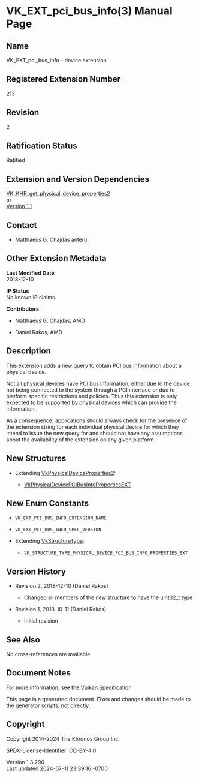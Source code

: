 # VK_EXT_pci_bus_info(3) Manual Page

## Name

VK_EXT_pci_bus_info - device extension



## <a href="#_registered_extension_number" class="anchor"></a>Registered Extension Number

213

## <a href="#_revision" class="anchor"></a>Revision

2

## <a href="#_ratification_status" class="anchor"></a>Ratification Status

Ratified

## <a href="#_extension_and_version_dependencies" class="anchor"></a>Extension and Version Dependencies

[VK_KHR_get_physical_device_properties2](https://registry.khronos.org/vulkan/specs/1.3-extensions/man/html/VK_KHR_get_physical_device_properties2.html)  
or  
[Version 1.1](#versions-1.1)  

## <a href="#_contact" class="anchor"></a>Contact

- Matthaeus G. Chajdas <a
  href="https://github.com/KhronosGroup/Vulkan-Docs/issues/new?body=%5BVK_EXT_pci_bus_info%5D%20@anteru%0A*Here%20describe%20the%20issue%20or%20question%20you%20have%20about%20the%20VK_EXT_pci_bus_info%20extension*"
  target="_blank" rel="nofollow noopener"><em></em>anteru</a>

## <a href="#_other_extension_metadata" class="anchor"></a>Other Extension Metadata

**Last Modified Date**  
2018-12-10

**IP Status**  
No known IP claims.

**Contributors**  
- Matthaeus G. Chajdas, AMD

- Daniel Rakos, AMD

## <a href="#_description" class="anchor"></a>Description

This extension adds a new query to obtain PCI bus information about a
physical device.

Not all physical devices have PCI bus information, either due to the
device not being connected to the system through a PCI interface or due
to platform specific restrictions and policies. Thus this extension is
only expected to be supported by physical devices which can provide the
information.

As a consequence, applications should always check for the presence of
the extension string for each individual physical device for which they
intend to issue the new query for and should not have any assumptions
about the availability of the extension on any given platform.

## <a href="#_new_structures" class="anchor"></a>New Structures

- Extending
  [VkPhysicalDeviceProperties2](https://registry.khronos.org/vulkan/specs/1.3-extensions/man/html/VkPhysicalDeviceProperties2.html):

  - [VkPhysicalDevicePCIBusInfoPropertiesEXT](https://registry.khronos.org/vulkan/specs/1.3-extensions/man/html/VkPhysicalDevicePCIBusInfoPropertiesEXT.html)

## <a href="#_new_enum_constants" class="anchor"></a>New Enum Constants

- `VK_EXT_PCI_BUS_INFO_EXTENSION_NAME`

- `VK_EXT_PCI_BUS_INFO_SPEC_VERSION`

- Extending [VkStructureType](https://registry.khronos.org/vulkan/specs/1.3-extensions/man/html/VkStructureType.html):

  - `VK_STRUCTURE_TYPE_PHYSICAL_DEVICE_PCI_BUS_INFO_PROPERTIES_EXT`

## <a href="#_version_history" class="anchor"></a>Version History

- Revision 2, 2018-12-10 (Daniel Rakos)

  - Changed all members of the new structure to have the uint32_t type

- Revision 1, 2018-10-11 (Daniel Rakos)

  - Initial revision

## <a href="#_see_also" class="anchor"></a>See Also

No cross-references are available

## <a href="#_document_notes" class="anchor"></a>Document Notes

For more information, see the <a
href="https://registry.khronos.org/vulkan/specs/1.3-extensions/html/vkspec.html#VK_EXT_pci_bus_info"
target="_blank" rel="noopener">Vulkan Specification</a>

This page is a generated document. Fixes and changes should be made to
the generator scripts, not directly.

## <a href="#_copyright" class="anchor"></a>Copyright

Copyright 2014-2024 The Khronos Group Inc.

SPDX-License-Identifier: CC-BY-4.0

Version 1.3.290  
Last updated 2024-07-11 23:39:16 -0700
